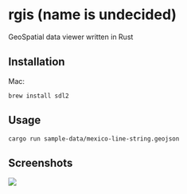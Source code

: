 # rgis (name is undecided)

GeoSpatial data viewer written in Rust

## Installation

Mac:

```
brew install sdl2
```

## Usage

```
cargo run sample-data/mexico-line-string.geojson
```

## Screenshots

![](https://i.imgur.com/snmeTTT.png)
